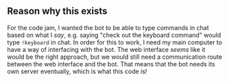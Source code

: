 ## Reason why this exists

For the code jam, I wanted the bot to be able to type commands in chat based on what I _say_, e.g. saying "check out the keyboard command" would type `!keyboard` in chat. In order for this to work, I need my main computer to have a way of interfacing with the bot. The web interface _seems_ like it would be the right approach, but we would still need a communication route between the web interface and the bot. That means that the bot needs its own server eventually, which is what this code is!
